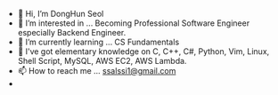 - 👋 Hi, I’m DongHun Seol
- 👀 I’m interested in ... Becoming Professional Software Engineer especially Backend Engineer.
- 🌱 I’m currently learning ... CS Fundamentals
- 📖 I've got elementary knowledge on C, C++, C#, Python, Vim, Linux, Shell Script, MySQL, AWS EC2, AWS Lambda.
- 📫 How to reach me ... ssalssi1@gmail.com
- 

<!---
atoye1/atoye1 is a ✨ special ✨ repository because its `README.md` (this file) appears on your GitHub profile.
You can click the Preview link to take a look at your changes.
--->
